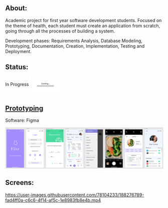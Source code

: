 ## About:
Academic project for first year software development students. 
Focused on the theme of health, each student must create an application from scratch, going through all the processes of building a system.

Development phases: Requirements Analysis, Database Modeling, Prototyping, Documentation, Creation, Implementation, Testing and Deployment.
## Status:
In Progress<img src="img/loading.gif" height="60" align="middle"></img>
## [Prototyping](Prototyping.md)
Software: Figma

[![Prototype](img/prototype/Prototyping_Figma.png)](img/prototype/Prototyping_Figma.png)

## Screens:


https://user-images.githubusercontent.com/78104233/188276789-fad4ff0a-c6c6-4f14-af5c-1e8983fb8e4b.mp4

